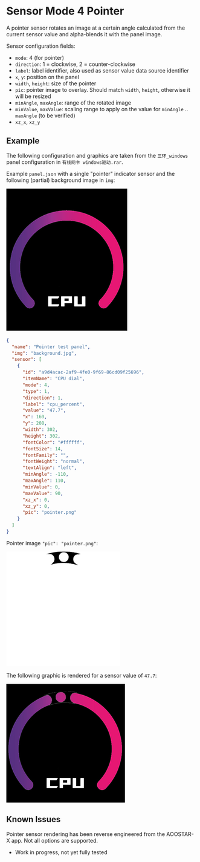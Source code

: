 # Sensor Mode 4 Pointer

A pointer sensor rotates an image at a certain angle calculated from the current sensor value and alpha-blends it with
the panel image.

Sensor configuration fields:
- `mode`: 4 (for pointer)
- `direction`: 1 = clockwise, 2 = counter-clockwise
- `label`: label identifier, also used as sensor value data source identifier
- `x`, `y`: position on the panel
- `width`, `height`: size of the pointer
- `pic`: pointer image to overlay. Should match `width`, `height`, otherwise it will be resized
- `minAngle`, `maxAngle`: range of the rotated image
- `minValue`, `maxValue`: scaling range to apply on the value for `minAngle` .. `maxAngle`  (to be verified)
- `xz_x`, `xz_y`

## Example

The following configuration and graphics are taken from the `三环_windows` panel configuration in `有线网卡 windows驱动.rar`.

Example `panel.json` with a single "pointer" indicator sensor and the following (partial) background image in `img`:

<img src="img/sensor_mode4_background.png" alt="sensor mode 4 background image example">

```json
{
  "name": "Pointer test panel",
  "img": "background.jpg",
  "sensor": [
    {
      "id": "a9d4acac-2af9-4fe0-9f69-86cd09f25696",
      "itemName": "CPU dial",
      "mode": 4,
      "type": 1,
      "direction": 1,
      "label": "cpu_percent",
      "value": "47.7",
      "x": 160,
      "y": 208,
      "width": 302,
      "height": 302,
      "fontColor": "#ffffff",
      "fontSize": 14,
      "fontFamily": "",
      "fontWeight": "normal",
      "textAlign": "left",
      "minAngle": -110,
      "maxAngle": 110,
      "minValue": 0,
      "maxValue": 90,
      "xz_x": 0,
      "xz_y": 0,
      "pic": "pointer.png"
    }
  ]
}
```

Pointer image `"pic": "pointer.png"`:

![pointer graphic](img/mode4_pic.png)

The following graphic is rendered for a sensor value of `47.7`:

<img src="img/sensor_mode4.png" alt="sensor mode 4 example">

## Known Issues

Pointer sensor rendering has been reverse engineered from the AOOSTAR-X app. Not all options are supported.

- Work in progress, not yet fully tested
